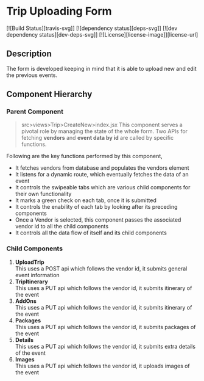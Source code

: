 # Trip Uploading Form

[![Build Status][travis-svg]]
[![dependency status][deps-svg]]
[![dev dependency status][dev-deps-svg]]
[![License][license-image]][license-url]

## Description
The form is developed keeping in mind that it is able to upload 
new and edit the previous events.

## Component Hierarchy
### Parent Component
> src>views>Trip>CreateNew>index.jsx
This component serves a pivotal role by managing the state of the whole form.
Two APIs for fetching <strong>vendors</strong> and <strong>event data by id</strong> 
are called by specific functions. 

Following are the key functions performed by this component,
<ul>
    <li>It fetches vendors from database and populates the vendors element</li>
    <li>It listens for a dynamic route, which eventually 
    fetches the data of an event</li>
    <li>It controls the swipeable tabs which are various child components
    for their own functionality</li>
    <li>It marks a green check on each tab, once it is submitted</li>
    <li>It controls the enability of each tab by looking after its preceding components</li>
    <li>Once a Vendor is selected, this component passes the associated vendor id to all 
    the child components</li>
    <li>It controls all the data flow of itself and its child components</li>
</ul>


### Child Components
<ol>
    <li><strong>UploadTrip</strong><br />
    This uses a POST api which follows the vendor id, it submits 
    general event information</li>
    <li><strong>TripItinerary</strong><br />
    This uses a PUT api which follows the vendor id, it submits 
    itinerary of the event</li>
    <li><strong>AddOns</strong><br />
    This uses a PUT api which follows the vendor id, it submits 
    itinerary of the event</li>
    <li><strong>Packages</strong><br />
    This uses a PUT api which follows the vendor id, it submits 
    packages of the event</li>
    <li><strong>Details</strong><br />
    This uses a PUT api which follows the vendor id, it submits 
    extra details of the event</li>
    <li><strong>Images</strong><br />
    This uses a PUT api which follows the vendor id, it uploads 
    images of the event</li>
</ol>
